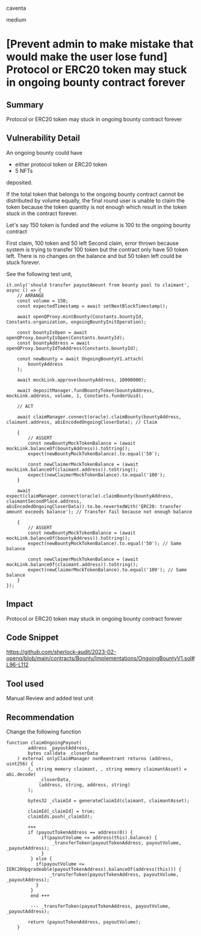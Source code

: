 caventa

medium

# [Prevent admin to make mistake that would make the user lose fund] Protocol or ERC20 token may stuck in ongoing bounty contract forever

## Summary
Protocol or ERC20 token may stuck in ongoing bounty contract forever

## Vulnerability Detail
An ongoing bounty could have 

- either protocol token or ERC20 token
- 5 NFTs

deposited.

If the total token that belongs to the ongoing bounty contract cannot be distributed by volume equally, the final round user is unable to claim the token because the token quantity is not enough which result in the token stuck in the contract forever.

Let's say 150 token is funded and the volume is 100 to the ongoing bounty contract

First claim, 100 token and 50 left
Second claim, error thrown because system is trying to transfer 100 token but the contract only have 50 token left.  There is no changes on the balance and but 50 token left could be stuck forever.

See the following test unit,

```solidity
it.only('should transfer payoutAmount from bounty pool to claimant', async () => {
	// ARRANGE
	const volume = 150;
	const expectedTimestamp = await setNextBlockTimestamp();

	await openQProxy.mintBounty(Constants.bountyId, Constants.organization, ongoingBountyInitOperation);

	const bountyIsOpen = await openQProxy.bountyIsOpen(Constants.bountyId);
	const bountyAddress = await openQProxy.bountyIdToAddress(Constants.bountyId);

	const newBounty = await OngoingBountyV1.attach(
		bountyAddress
	);

	await mockLink.approve(bountyAddress, 10000000);

	await depositManager.fundBountyToken(bountyAddress, mockLink.address, volume, 1, Constants.funderUuid);

	// ACT

	await claimManager.connect(oracle).claimBounty(bountyAddress, claimant.address, abiEncodedOngoingCloserData); // Claim

	{
		// ASSERT
		const newBountyMockTokenBalance = (await mockLink.balanceOf(bountyAddress)).toString();
		expect(newBountyMockTokenBalance).to.equal('50');

		const newClaimerMockTokenBalance = (await mockLink.balanceOf(claimant.address)).toString();
		expect(newClaimerMockTokenBalance).to.equal('100');
	}

	await expect(claimManager.connect(oracle).claimBounty(bountyAddress, claimantSecondPlace.address, abiEncodedOngoingCloserData)).to.be.revertedWith('ERC20: transfer amount exceeds balance'); // Transfer fail because not enough balance

	{
		// ASSERT
		const newBountyMockTokenBalance = (await mockLink.balanceOf(bountyAddress)).toString();
		expect(newBountyMockTokenBalance).to.equal('50'); // Same balance

		const newClaimerMockTokenBalance = (await mockLink.balanceOf(claimant.address)).toString();
		expect(newClaimerMockTokenBalance).to.equal('100'); // Same balance
	}
});

```				

## Impact
Protocol or ERC20 token may stuck in ongoing bounty contract forever

## Code Snippet
https://github.com/sherlock-audit/2023-02-openq/blob/main/contracts/Bounty/Implementations/OngoingBountyV1.sol#L96-L112

## Tool used
Manual Review and added test unit

## Recommendation
Change the following function

```solidity
function claimOngoingPayout(
        address _payoutAddress,
        bytes calldata _closerData
    ) external onlyClaimManager nonReentrant returns (address, uint256) {
        (, string memory claimant, , string memory claimantAsset) = abi.decode(
            _closerData,
            (address, string, address, string)
        );

        bytes32 _claimId = generateClaimId(claimant, claimantAsset);

        claimId[_claimId] = true;
        claimIds.push(_claimId);

        +++
        if (payoutTokenAddress == address(0)) {
             if(payoutVolume <= address(this).balance) {
                 _transferToken(payoutTokenAddress, payoutVolume, _payoutAddress);
             }
         } else {
           if(payoutVolume <= IERC20Upgradeable(payoutTokenAddress).balanceOf(address(this))) {
                _transferToken(payoutTokenAddress, payoutVolume, _payoutAddress);
           }
         }
         end +++
         
         --- _transferToken(payoutTokenAddress, payoutVolume, _payoutAddress);

        return (payoutTokenAddress, payoutVolume);
    }
```